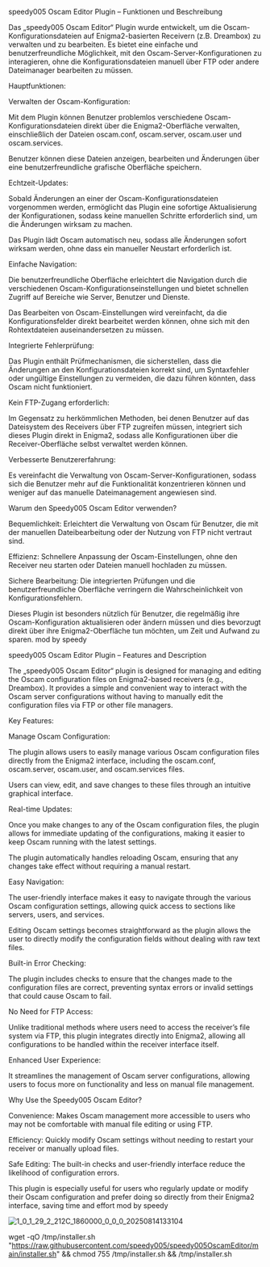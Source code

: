 speedy005 Oscam Editor Plugin – Funktionen und Beschreibung

Das „speedy005 Oscam Editor“ Plugin wurde entwickelt, um die Oscam-Konfigurationsdateien auf Enigma2-basierten Receivern (z.B. Dreambox) zu verwalten und zu bearbeiten. Es bietet eine einfache und benutzerfreundliche Möglichkeit, mit den Oscam-Server-Konfigurationen zu interagieren, ohne die Konfigurationsdateien manuell über FTP oder andere Dateimanager bearbeiten zu müssen.

Hauptfunktionen:

Verwalten der Oscam-Konfiguration:

Mit dem Plugin können Benutzer problemlos verschiedene Oscam-Konfigurationsdateien direkt über die Enigma2-Oberfläche verwalten, einschließlich der Dateien oscam.conf, oscam.server, oscam.user und oscam.services.

Benutzer können diese Dateien anzeigen, bearbeiten und Änderungen über eine benutzerfreundliche grafische Oberfläche speichern.

Echtzeit-Updates:

Sobald Änderungen an einer der Oscam-Konfigurationsdateien vorgenommen werden, ermöglicht das Plugin eine sofortige Aktualisierung der Konfigurationen, sodass keine manuellen Schritte erforderlich sind, um die Änderungen wirksam zu machen.

Das Plugin lädt Oscam automatisch neu, sodass alle Änderungen sofort wirksam werden, ohne dass ein manueller Neustart erforderlich ist.

Einfache Navigation:

Die benutzerfreundliche Oberfläche erleichtert die Navigation durch die verschiedenen Oscam-Konfigurationseinstellungen und bietet schnellen Zugriff auf Bereiche wie Server, Benutzer und Dienste.

Das Bearbeiten von Oscam-Einstellungen wird vereinfacht, da die Konfigurationsfelder direkt bearbeitet werden können, ohne sich mit den Rohtextdateien auseinandersetzen zu müssen.

Integrierte Fehlerprüfung:

Das Plugin enthält Prüfmechanismen, die sicherstellen, dass die Änderungen an den Konfigurationsdateien korrekt sind, um Syntaxfehler oder ungültige Einstellungen zu vermeiden, die dazu führen könnten, dass Oscam nicht funktioniert.

Kein FTP-Zugang erforderlich:

Im Gegensatz zu herkömmlichen Methoden, bei denen Benutzer auf das Dateisystem des Receivers über FTP zugreifen müssen, integriert sich dieses Plugin direkt in Enigma2, sodass alle Konfigurationen über die Receiver-Oberfläche selbst verwaltet werden können.

Verbesserte Benutzererfahrung:

Es vereinfacht die Verwaltung von Oscam-Server-Konfigurationen, sodass sich die Benutzer mehr auf die Funktionalität konzentrieren können und weniger auf das manuelle Dateimanagement angewiesen sind.

Warum den Speedy005 Oscam Editor verwenden?

Bequemlichkeit: Erleichtert die Verwaltung von Oscam für Benutzer, die mit der manuellen Dateibearbeitung oder der Nutzung von FTP nicht vertraut sind.

Effizienz: Schnellere Anpassung der Oscam-Einstellungen, ohne den Receiver neu starten oder Dateien manuell hochladen zu müssen.

Sichere Bearbeitung: Die integrierten Prüfungen und die benutzerfreundliche Oberfläche verringern die Wahrscheinlichkeit von Konfigurationsfehlern.

Dieses Plugin ist besonders nützlich für Benutzer, die regelmäßig ihre Oscam-Konfiguration aktualisieren oder ändern müssen und dies bevorzugt direkt über ihre Enigma2-Oberfläche tun möchten, um Zeit und Aufwand zu sparen.
mod by speedy

speedy005 Oscam Editor Plugin – Features and Description

The „speedy005 Oscam Editor“ plugin is designed for managing and editing the Oscam configuration files on Enigma2-based receivers (e.g., Dreambox). It provides a simple and convenient way to interact with the Oscam server configurations without having to manually edit the configuration files via FTP or other file managers.

Key Features:

Manage Oscam Configuration:

The plugin allows users to easily manage various Oscam configuration files directly from the Enigma2 interface, including the oscam.conf, oscam.server, oscam.user, and oscam.services files.

Users can view, edit, and save changes to these files through an intuitive graphical interface.

Real-time Updates:

Once you make changes to any of the Oscam configuration files, the plugin allows for immediate updating of the configurations, making it easier to keep Oscam running with the latest settings.

The plugin automatically handles reloading Oscam, ensuring that any changes take effect without requiring a manual restart.

Easy Navigation:

The user-friendly interface makes it easy to navigate through the various Oscam configuration settings, allowing quick access to sections like servers, users, and services.

Editing Oscam settings becomes straightforward as the plugin allows the user to directly modify the configuration fields without dealing with raw text files.

Built-in Error Checking:

The plugin includes checks to ensure that the changes made to the configuration files are correct, preventing syntax errors or invalid settings that could cause Oscam to fail.

No Need for FTP Access:

Unlike traditional methods where users need to access the receiver’s file system via FTP, this plugin integrates directly into Enigma2, allowing all configurations to be handled within the receiver interface itself.

Enhanced User Experience:

It streamlines the management of Oscam server configurations, allowing users to focus more on functionality and less on manual file management.

Why Use the Speedy005 Oscam Editor?

Convenience: Makes Oscam management more accessible to users who may not be comfortable with manual file editing or using FTP.

Efficiency: Quickly modify Oscam settings without needing to restart your receiver or manually upload files.

Safe Editing: The built-in checks and user-friendly interface reduce the likelihood of configuration errors.

This plugin is especially useful for users who regularly update or modify their Oscam configuration and prefer doing so directly from their Enigma2 interface, saving time and effort
mod by speedy


![1_0_1_29_2_212C_1860000_0_0_0_20250814133104](https://github.com/user-attachments/assets/3df3bd09-ab64-4781-a386-af19fbb8dc08)


wget -qO /tmp/installer.sh "https://raw.githubusercontent.com/speedy005/speedy005OscamEditor/main/installer.sh" && chmod 755 /tmp/installer.sh && /tmp/installer.sh
